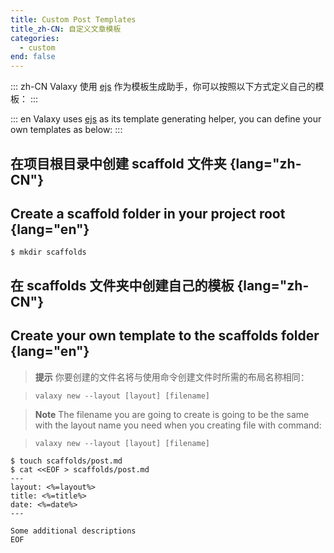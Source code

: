 ```yaml
---
title: Custom Post Templates
title_zh-CN: 自定义文章模板
categories:
  - custom
end: false
---
```


::: zh-CN
Valaxy 使用 [ejs](https://ejs.co/) 作为模板生成助手，你可以按照以下方式定义自己的模板：
:::

::: en
Valaxy uses [ejs](https://ejs.co/) as its template generating helper, you can define your
own templates as below:
:::

## 在项目根目录中创建 scaffold 文件夹 {lang="zh-CN"}

## Create a scaffold folder in your project root {lang="en"}

```shell
$ mkdir scaffolds
```

## 在 scaffolds 文件夹中创建自己的模板 {lang="zh-CN"}

## Create your own template to the scaffolds folder {lang="en"}

<div lang="zh-CN">

> **提示**
> 你要创建的文件名将与使用命令创建文件时所需的布局名称相同：

> `valaxy new --layout [layout] [filename]`

</div>

<div lang="en">

> **Note**
> The filename you are going to create is going to be the same
with the layout name you need when you creating file with command:

> `valaxy new --layout [layout] [filename]`

</div>

```shell
$ touch scaffolds/post.md
$ cat <<EOF > scaffolds/post.md
---
layout: <%=layout%>
title: <%=title%>
date: <%=date%>
---

Some additional descriptions
EOF
```

